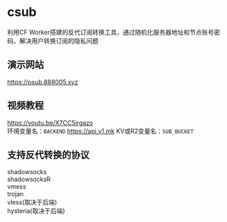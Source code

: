 # csub
利用CF Worker搭建的反代订阅转换工具，通过随机化服务器地址和节点账号密码，解决用户转换订阅的隐私问题  
## 演示网站  
https://psub.888005.xyz  
## 视频教程  
https://youtu.be/X7CC5jrgazo  
环境变量名：`BACKEND`  https://api.v1.mk
KV或R2变量名：`SUB_BUCKET`  
## 支持反代转换的协议
shadowsocks  
shadowsocksR  
vmess  
trojan  
vless(取决于后端)  
hysteria(取决于后端)  
